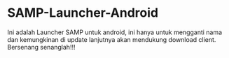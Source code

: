 # SAMP-Launcher-Android
Ini adalah Launcher SAMP untuk android, ini hanya untuk mengganti nama dan kemungkinan di update lanjutnya akan mendukung download client. Bersenang senanglah!!!
